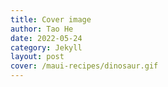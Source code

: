 ```yaml
---
title: Cover image
author: Tao He
date: 2022-05-24
category: Jekyll
layout: post
cover: /maui-recipes/dinosaur.gif
---
```





